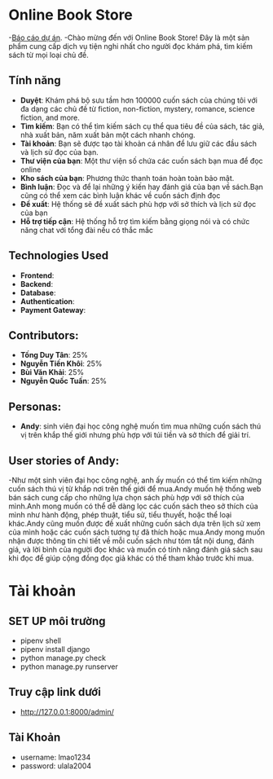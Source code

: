 # Online Book Store
-[Báo cáo dự án](https://docs.google.com/document/d/1ux_O7ywsHKS-IiaiwE3iXOXTt4w7d-6cL-nfgmfPbUU/edit?usp=sharing).
-Chào mừng đến với Online Book Store! Đây là một sản phẩm cung cấp dịch vụ tiện nghi nhất cho người đọc khám phá, tìm kiếm sách từ mọi loại chủ đề.

## Tính năng

- **Duyệt**: Khám phá bộ sưu tầm hơn 100000 cuốn sách của chúng tôi với đa dạng các chủ đề từ fiction, non-fiction, mystery, romance, science fiction, and more.
- **Tìm kiếm**: Bạn có thể tìm kiếm sách cụ thể qua tiêu đề của sách, tác giả, nhà xuất bản, năm xuất bản một cách nhanh chóng.
- **Tài khoản**: Bạn sẽ được tạo tài khoản cá nhân để lưu giữ các đầu sách và lịch sử đọc của bạn.
- **Thư viện của bạn**: Một thư viện số chứa các cuốn sách bạn mua để đọc online
- **Kho sách của bạn**: Phương thức thanh toán hoàn toàn bảo mật.
- **Bình luận**: Đọc và để lại những ý kiến hay đánh giá của bạn về sách.Bạn cũng có thể xem các bình luận khác về cuốn sách định đọc
- **Đề xuất**: Hệ thống sẽ đề xuất sách phù hợp với sở thích và lịch sử đọc của bạn
- **Hỗ trợ tiếp cận**: Hệ thống hỗ trợ tìm kiếm bằng giọng nói và có chức năng chat với tổng đài nếu có thắc mắc

## Technologies Used

- **Frontend**: 
- **Backend**: 
- **Database**:
- **Authentication**:
- **Payment Gateway**:

## Contributors:
- **Tống Duy Tân**: 25%
- **Nguyễn Tiến Khôi**: 25%
- **Bùi Văn Khải**: 25%
- **Nguyễn Quốc Tuấn**: 25% 
## Personas:
- **Andy**: sinh viên đại học công nghệ muốn tìm mua những cuốn sách thú vị trên khắp thế giới nhưng phù hợp với túi tiền và sở thích để giải trí. 
## User stories of Andy:
-Như một sinh viên đại học công nghệ, anh ấy muốn có thể tìm kiếm những cuốn sách thú vị từ khắp nơi trên thế giới để mua.Andy muốn hệ thống web bán sách cung cấp cho những lựa chọn sách phù hợp với sở thích của mình.Anh mong muốn có thể dễ dàng lọc các cuốn sách theo sở thích của mình như hành động, phép thuật, tiểu sử, tiểu thuyết, hoặc thể loại khác.Andy cũng muốn được đề xuất những cuốn sách dựa trên lịch sử xem của mình hoặc các cuốn sách tương tự đã thích hoặc mua.Andy mong muốn nhận được thông tin chi tiết về mỗi cuốn sách như tóm tắt nội dung, đánh giá, và lời bình của người đọc khác và muốn có tính năng đánh giá sách sau khi đọc để giúp cộng đồng đọc giả khác có thể tham khảo trước khi mua.
# Tài khoản

## SET UP môi trường

- pipenv shell
- pipenv install django
- python manage.py check
- python manage.py runserver

## Truy cập link dưới
- http://127.0.0.1:8000/admin/

## Tài Khoản
- username: lmao1234
- password: ulala2004


